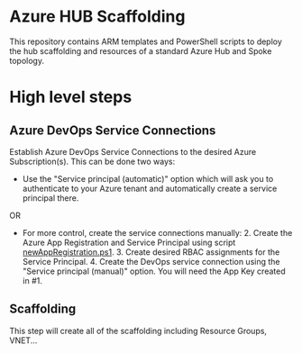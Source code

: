 # Azure HUB Scaffolding

This repository contains ARM templates and PowerShell scripts to deploy the hub scaffolding and resources of a standard Azure Hub and Spoke topology.

# High level steps

## Azure DevOps Service Connections

Establish Azure DevOps Service Connections to the desired Azure Subscription(s). This can be done two ways:

- Use the "Service principal (automatic)" option which will ask you to authenticate to your Azure tenant and automatically create a service principal there.

OR

- For more control, create the service connections manually:
    2. Create the Azure App Registration and Service Principal using script [newAppRegistration.ps1]('AzureAD\appRegistrations\newAppRegistration.ps1').
    3. Create desired RBAC assignments for the Service Principal.
    4. Create the DevOps service connection using the "Service principal (manual)" option. You will need the App Key created in #1.

## Scaffolding

This step will create all of the scaffolding including Resource Groups, VNET...
